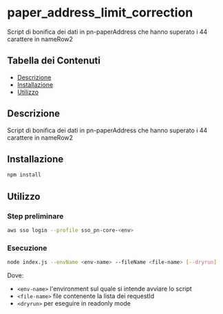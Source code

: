 # paper_address_limit_correction

Script di bonifica dei dati in pn-paperAddress che hanno superato i 44 carattere in nameRow2

## Tabella dei Contenuti

- [Descrizione](#descrizione)
- [Installazione](#installazione)
- [Utilizzo](#utilizzo)

## Descrizione

Script di bonifica dei dati in pn-paperAddress che hanno superato i 44 carattere in nameRow2

## Installazione

```bash
npm install
```

## Utilizzo
### Step preliminare

```bash
aws sso login --profile sso_pn-core-<env>
```

### Esecuzione
```bash
node index.js --envName <env-name> --fileName <file-name> [--dryrun]

```
Dove:
- `<env-name>` l'environment sul quale si intende avviare lo script
- `<file-name>` file contenente la lista dei requestId
- `<dryrun>` per eseguire in readonly mode